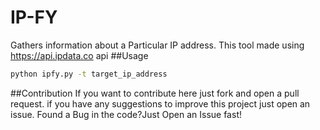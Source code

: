 # IP-FY
Gathers information about a Particular IP address.
This tool made using https://api.ipdata.co api 
##Usage
```bash
python ipfy.py -t target_ip_address
```
##Contribution
If you want to contribute here just fork and open a pull request.
if you have any suggestions to improve this project just open an issue.
Found a Bug in the code?Just Open an Issue fast!

